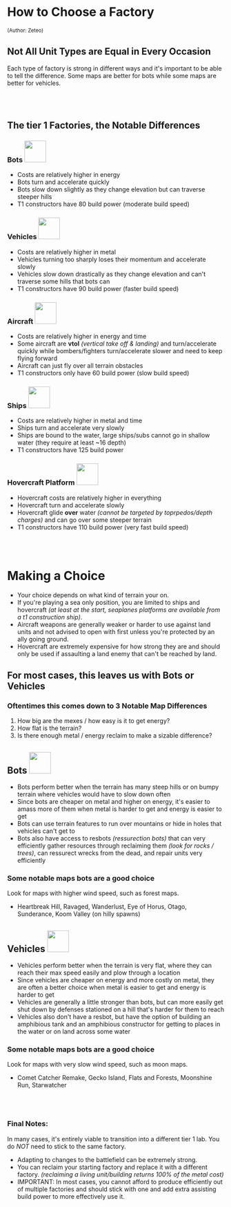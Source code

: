 # How to Choose a Factory
<sup>(Author: Zeteo)</sup>

## Not All Unit Types are Equal in Every Occasion

Each type of factory is strong in different ways and it's important to be able to tell the difference. Some maps are better for bots while some maps are better for vehicles.

<br><br>

## The tier 1 Factories, the Notable Differences


### Bots <img src="https://github.com/user-attachments/assets/6babb1e0-dd1d-48a9-a29a-4a1dc17ee92f" width="50" height="50">

  - Costs are relatively higher in energy
  - Bots turn and accelerate quickly
  - Bots slow down slightly as they change elevation but can traverse steeper hills
  - T1 constructors have 80 build power (moderate build speed)


### Vehicles  <img src="https://github.com/user-attachments/assets/78cc2b66-6491-46e2-9c72-747dbb36d079" width="50" height="50">

  - Costs are relatively higher in metal
  - Vehicles turning too sharply loses their momentum and accelerate slowly
  - Vehicles slow down drastically as they change elevation and can't traverse some hills that bots can
  - T1 constructors have 90 build power (faster build speed)


### Aircraft <img src="https://github.com/user-attachments/assets/0686505a-3a44-4f52-b30b-20ca263bba79" width="50" height="50">

  - Costs are relatively higher in energy and time
  - Some aircraft are **vtol** *(vertical take off & landing)* and turn/accelerate quickly while bombers/fighters turn/accelerate slower and need to keep flying forward
  - Aircraft can just fly over all terrain obstacles
  - T1 constructors only have 60 build power (slow build speed)


### Ships <img src="https://github.com/user-attachments/assets/953a48d3-5064-4921-bc70-7369a8fc7903" width="50" height="50">

  - Costs are relatively higher in metal and time
  - Ships turn and accelerate very slowly
  - Ships are bound to the water, large ships/subs cannot go in shallow water (they require at least ~16 depth)
  - T1 constructors have 125 build power


### Hovercraft Platform <img src="https://github.com/user-attachments/assets/42bec24a-3f15-47c4-9126-f45209bf13d2" width="50" height="50">

  - Hovercraft costs are relatively higher in everything
  - Hovercraft turn and accelerate slowly
  - Hovercraft glide **over** water *(cannot be targeted by toprpedos/depth charges)* and can go over some steeper terrain
  - T1 constructors have 110 build power (very fast build speed)

<br><br>

# Making a Choice

- Your choice depends on what kind of terrain your on. 
- If you're playing a sea only position, you are limited to ships and hovercraft *(at least at the start, seaplanes platforms are available from a t1 construction ship)*.
- Aircraft weapons are generally weaker or harder to use against land units and not advised to open with first unless you're protected by an ally going ground.
- Hovercraft are extremely expensive for how strong they are and should only be used if assaulting a land enemy that can't be reached by land.

## For most cases, this leaves us with Bots or Vehicles

### Oftentimes this comes down to 3 Notable Map Differences
1. How big are the mexes / how easy is it to get energy?
2. How flat is the terrain?
3. Is there enough metal / energy reclaim to make a sizable difference?

## Bots <img src="https://github.com/user-attachments/assets/6babb1e0-dd1d-48a9-a29a-4a1dc17ee92f" width="50" height="50">

- Bots perform better when the terrain has many steep hills or on bumpy terrain where vehicles would have to slow down often
- Since bots are cheaper on metal and higher on energy, it's easier to amass more of them when metal is harder to get and energy is easier to get
- Bots can use terrain features to run over mountains or hide in holes that vehicles can't get to
- Bots also have access to resbots *(ressurection bots)* that can very efficiently gather resources through reclaiming them *(look for rocks / trees)*,  can ressurect wrecks from the dead, and repair units very efficiently

### Some notable maps bots are a good choice
Look for maps with higher wind speed, such as forest maps.
- Heartbreak Hill, Ravaged, Wanderlust, Eye of Horus, Otago, Sunderance, Koom Valley (on hilly spawns)
## Vehicles <img src="https://github.com/user-attachments/assets/78cc2b66-6491-46e2-9c72-747dbb36d079" width="50" height="50">

- Vehicles perform better when the terrain is very flat, where they can reach their max speed easily and plow through a location
- Since vehicles are cheaper on energy and more costly on metal, they are often a better choice when metal is easier to get and energy is harder to get
- Vehicles are generally a little stronger than bots, but can more easily get shut down by defenses stationed on a hill that's harder for them to reach
- Vehicles also don't have a resbot, but have the option of building an amphibious tank and an amphibious constructor for getting to places in the water or on land across some water

### Some notable maps bots are a good choice
Look for maps with very slow wind speed, such as moon maps.
- Comet Catcher Remake, Gecko Island, Flats and Forests, Moonshine Run, Starwatcher

<br><br>
### Final Notes:
In many cases, it's entirely viable to transition into a different tier 1 lab. You do _NOT_ need to stick to the same factory.
- Adapting to changes to the battlefield can be extremely strong.
- You can reclaim your starting factory and replace it with a different factory. *(reclaiming a living unit/building returns 100% of the metal cost)*
- IMPORTANT: In most cases, you cannot afford to produce efficiently out of multiple factories and should stick with one and add extra assisting build power to more effectively use it.








